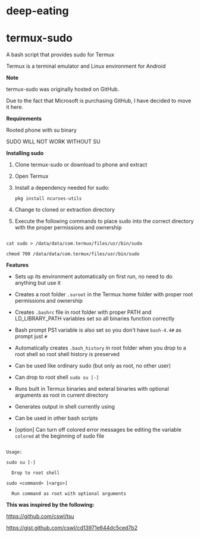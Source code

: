 # deep-eating
# termux-sudo

A bash script that provides sudo for Termux

Termux is a terminal emulator and Linux environment for Android

**Note**

termux-sudo was originally hosted on GitHub.

Due to the fact that Microsoft is purchasing GitHub, I have decided to move it here.

**Requirements**

Rooted phone with su binary

SUDO WILL NOT WORK WITHOUT SU

**Installing sudo**

1. Clone termux-sudo or download to phone and extract

2. Open Termux

3. Install a dependency needed for sudo:

   ```pkg install ncurses-utils```

4. Change to cloned or extraction directory

5. Execute the following commands to place sudo into the correct directory with the proper permissions and ownership

```

cat sudo > /data/data/com.termux/files/usr/bin/sudo

chmod 700 /data/data/com.termux/files/usr/bin/sudo

```

**Features**

- Sets up its environment automatically on first run, no need to do anything but use it

- Creates a root folder ```.suroot``` in the Termux home folder with proper root permissions and ownership

- Creates ```.bashrc``` file in root folder with proper PATH and LD_LIBRARY_PATH variables set so all binaries function correctly

- Bash prompt PS1 variable is also set so you don't have ```bash-4.4#``` as prompt just ```#```

- Automatically creates ```.bash_history``` in root folder when you drop to a root shell so root shell history is preserved

- Can be used like ordinary sudo (but only as root, no other user)

- Can drop to root shell ```sudo su [-]```

- Runs built in Termux binaries and exteral binaries with optional arguments as root in current directory

- Generates output in shell currently using

- Can be used in other bash scripts

- [option] Can turn off colored error messages be editing the variable ```colored``` at the beginning of sudo file

```

Usage:

sudo su [-]

  Drop to root shell

sudo <command> [<args>]

  Run command as root with optional arguments

```

**This was inspired by the following:**

https://github.com/cswl/tsu

https://gist.github.com/cswl/cd13971e644dc5ced7b2

